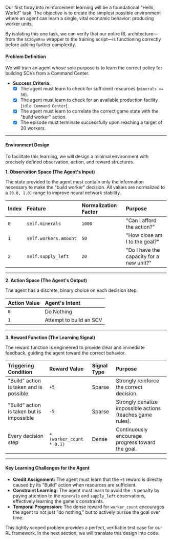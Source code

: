 Our first foray into reinforcement learning will be a foundational "Hello, World!" task. The objective is to create the simplest possible environment where an agent can learn a single, vital economic behavior: producing worker units.

By isolating this one task, we can verify that our entire RL architecture—from the `SC2GymEnv` wrapper to the training script—is functioning correctly before adding further complexity.

#### **Problem Definition**

We will train an agent whose sole purpose is to learn the correct policy for building SCVs from a Command Center.

*   **Success Criteria:**
    *   [x] The agent must learn to check for sufficient resources (`minerals >= 50`).
    *   [x] The agent must learn to check for an available production facility (`idle Command Center`).
    *   [x] The agent must learn to correlate the correct game state with the "build worker" action.
    *   [x] The episode must terminate successfully upon reaching a target of 20 workers.

---

#### **Environment Design**

To facilitate this learning, we will design a minimal environment with precisely defined observation, action, and reward structures.

**1. Observation Space (The Agent's Input)**

The state provided to the agent must contain only the information necessary to make the "build worker" decision. All values are normalized to a `[0.0, 1.0]` range to improve neural network stability.

| Index | Feature | Normalization Factor | Purpose |
| :--- | :--- | :--- | :--- |
| `0` | `self.minerals` | `1000` | "Can I afford the action?" |
| `1` | `self.workers.amount`| `50` | "How close am I to the goal?" |
| `2` | `self.supply_left` | `20` | "Do I have the capacity for a new unit?" |

---

**2. Action Space (The Agent's Output)**

The agent has a discrete, binary choice on each decision step.

| Action Value | Agent's Intent |
| :--- | :--- |
| `0` | Do Nothing |
| `1` | Attempt to build an SCV |

---

**3. Reward Function (The Learning Signal)**

The reward function is engineered to provide clear and immediate feedback, guiding the agent toward the correct behavior.

| Triggering Condition | Reward Value | Signal Type | Purpose |
| :--- | :--- | :--- | :--- |
| "Build" action is taken and is possible | `+5` | Sparse | Strongly reinforce the correct decision. |
| "Build" action is taken but is impossible | `-5` | Sparse | Strongly penalize impossible actions (teaches game rules). |
| Every decision step | `+ (worker_count * 0.1)`| Dense | Continuously encourage progress toward the goal. |

---

#### **Key Learning Challenges for the Agent**

*   **Credit Assignment:** The agent must learn that the `+5` reward is directly caused by its "Build" action when resources are sufficient.
*   **Constraint Learning:** The agent must learn to avoid the `-5` penalty by paying attention to the `minerals` and `supply_left` observations, effectively learning the game's constraints.
*   **Temporal Progression:** The dense reward for `worker_count` encourages the agent to not just "do nothing," but to actively pursue the goal over time.

This tightly scoped problem provides a perfect, verifiable test case for our RL framework. In the next section, we will translate this design into code.
